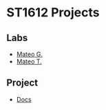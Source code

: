 # ST1612 Projects
## Labs
- [Mateo G.](./labs/mateo_gutierrez/README.md)
- [Mateo T.](./labs/mateo_tapias/Datos/)

## Project
- [Docs](./final_project/docs/Datos/Project_Definition.md)